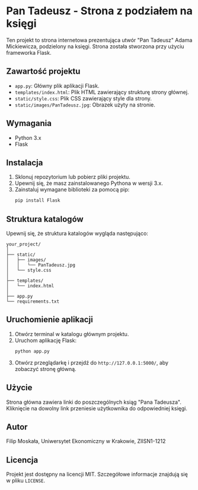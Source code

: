 
# Pan Tadeusz - Strona z podziałem na księgi

Ten projekt to strona internetowa prezentująca utwór "Pan Tadeusz" Adama Mickiewicza, podzielony na księgi. Strona została stworzona przy użyciu frameworka Flask.

## Zawartość projektu

- `app.py`: Główny plik aplikacji Flask.
- `templates/index.html`: Plik HTML zawierający strukturę strony głównej.
- `static/style.css`: Plik CSS zawierający style dla strony.
- `static/images/PanTadeusz.jpg`: Obrazek użyty na stronie.

## Wymagania

- Python 3.x
- Flask

## Instalacja

1. Sklonuj repozytorium lub pobierz pliki projektu.
2. Upewnij się, że masz zainstalowanego Pythona w wersji 3.x.
3. Zainstaluj wymagane biblioteki za pomocą pip:
    ```bash
    pip install Flask
    ```

## Struktura katalogów

Upewnij się, że struktura katalogów wygląda następująco:

```
your_project/
│
├── static/
│   ├── images/
│   │   └── PanTadeusz.jpg
│   └── style.css
│
├── templates/
│   └── index.html
│
├── app.py
└── requirements.txt
```

## Uruchomienie aplikacji

1. Otwórz terminal w katalogu głównym projektu.
2. Uruchom aplikację Flask:
    ```bash
    python app.py
    ```
3. Otwórz przeglądarkę i przejdź do `http://127.0.0.1:5000/`, aby zobaczyć stronę główną.

## Użycie

Strona główna zawiera linki do poszczególnych ksiąg "Pana Tadeusza". Kliknięcie na dowolny link przeniesie użytkownika do odpowiedniej księgi.

## Autor

Filip Moskała, Uniwersytet Ekonomiczny w Krakowie, ZIISN1-1212

## Licencja

Projekt jest dostępny na licencji MIT. Szczegółowe informacje znajdują się w pliku `LICENSE`.
